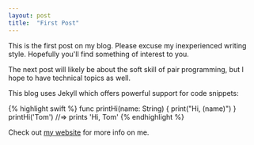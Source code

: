 ```yaml
---
layout: post
title:  "First Post"
---
```

This is the first post on my blog.  Please excuse my inexperienced writing style.  Hopefully you'll find something of interest to you.

The next post will likely be about the soft skill of pair programming, but I hope to have technical topics as well.

This blog uses Jekyll which offers powerful support for code snippets:

{% highlight swift %}
func printHi(name: String) {
    print("Hi, \(name)")
}
printHi('Tom')
//=> prints 'Hi, Tom'
{% endhighlight %}

Check out [my website][my-website] for more info on me.

[my-website]: http://darthstrom.com
